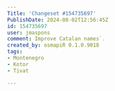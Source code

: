 ```yaml
---
Title: 'Changeset #154735697'
PublishDate: 2024-08-02T12:56:45Z
id: 154735697
user: jmaspons
comment: Improve Catalan names`.
created_by: osmapiR 0.1.0.9018
tags:
- Montenegro
- Kotor
- Tivat

---
```

